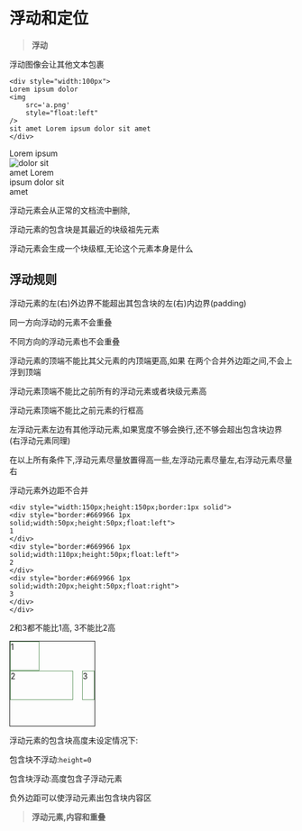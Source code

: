 浮动和定位
===

>**浮动**

浮动图像会让其他文本包裹
```
<div style="width:100px">
Lorem ipsum dolor
<img
    src='a.png'
    style="float:left"
/>
sit amet Lorem ipsum dolor sit amet
</div>
```
<div style="width:100px">
Lorem ipsum dolor
<img
    src='a.png'
    style="float:left;"
/>
sit amet Lorem ipsum dolor sit amet
</div>

浮动元素会从正常的文档流中删除,

浮动元素的包含块是其最近的块级祖先元素

浮动元素会生成一个块级框,无论这个元素本身是什么

浮动规则
---

浮动元素的左(右)外边界不能超出其包含块的左(右)内边界(padding)

同一方向浮动的元素不会重叠

不同方向的浮动元素也不会重叠

浮动元素的顶端不能比其父元素的内顶端更高,如果
在两个合并外边距之间,不会上浮到顶端

浮动元素顶端不能比之前所有的浮动元素或者块级元素高

浮动元素顶端不能比之前元素的行框高

左浮动元素左边有其他浮动元素,如果宽度不够会换行,还不够会超出包含块边界
(右浮动元素同理)

在以上所有条件下,浮动元素尽量放置得高一些,左浮动元素尽量左,右浮动元素尽量右

浮动元素外边距不合并

```
<div style="width:150px;height:150px;border:1px solid">
<div style="border:#669966 1px solid;width:50px;height:50px;float:left">
1
</div>
<div style="border:#669966 1px solid;width:110px;height:50px;float:left">
2
</div>
<div style="border:#669966 1px solid;width:20px;height:50px;float:right">
3
</div>
</div>
```
2和3都不能比1高, 3不能比2高

<div style="width:150px;height:150px;border:1px solid">
<div style="border:#669966 1px solid;width:50px;height:50px;float:left">
1
</div>
<div style="border:#669966 1px solid;width:110px;height:50px;float:left">
2
</div>
<div style="border:#669966 1px solid;width:20px;height:50px;float:right">
3
</div>
</div>

浮动元素的包含块高度未设定情况下:

包含块不浮动:```height=0```

包含块浮动:高度包含子浮动元素

负外边距可以使浮动元素出包含块内容区

>**浮动元素,内容和重叠**
